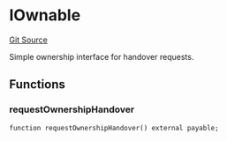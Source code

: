 # IOwnable
[Git Source](https://github.com/Moloch-Mystics/dagon/blob/e32487a32d1e73c4ebea862231430b94d1c03822/src/Dagon.sol)

Simple ownership interface for handover requests.


## Functions
### requestOwnershipHandover


```solidity
function requestOwnershipHandover() external payable;
```

